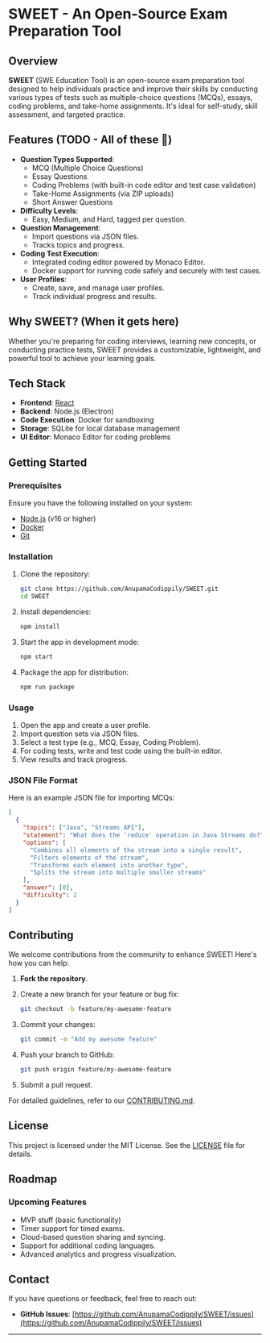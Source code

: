 # SWEET - An Open-Source Exam Preparation Tool 

## Overview

**SWEET** (SWE Education Tool) is an open-source exam preparation tool designed to help individuals practice and improve their skills by conducting various types of tests such as multiple-choice questions (MCQs), essays, coding problems, and take-home assignments. It's ideal for self-study, skill assessment, and targeted practice.

## Features (TODO - All of these 🥲)

- **Question Types Supported**:
  - MCQ (Multiple Choice Questions)
  - Essay Questions
  - Coding Problems (with built-in code editor and test case validation)
  - Take-Home Assignments (via ZIP uploads)
  - Short Answer Questions
- **Difficulty Levels**:
  - Easy, Medium, and Hard, tagged per question.
- **Question Management**:
  - Import questions via JSON files.
  - Tracks topics and progress.
- **Coding Test Execution**:
  - Integrated coding editor powered by Monaco Editor.
  - Docker support for running code safely and securely with test cases.
- **User Profiles**:
  - Create, save, and manage user profiles.
  - Track individual progress and results.

## Why SWEET? (When it gets here)

Whether you're preparing for coding interviews, learning new concepts, or conducting practice tests, SWEET provides a customizable, lightweight, and powerful tool to achieve your learning goals.

## Tech Stack

- **Frontend**: [React](https://reactjs.org/)
- **Backend**: Node.js (Electron)
- **Code Execution**: Docker for sandboxing
- **Storage**: SQLite for local database management
- **UI Editor**: Monaco Editor for coding problems

## Getting Started

### Prerequisites

Ensure you have the following installed on your system:

- [Node.js](https://nodejs.org/) (v16 or higher)
- [Docker](https://www.docker.com/)
- [Git](https://git-scm.com/)

### Installation

1. Clone the repository:

   ```bash
   git clone https://github.com/AnupamaCodippily/SWEET.git
   cd SWEET
   ```

2. Install dependencies:

   ```bash
   npm install
   ```

3. Start the app in development mode:

   ```bash
   npm start
   ```

4. Package the app for distribution:

   ```bash
   npm run package
   ```

### Usage

1. Open the app and create a user profile.
2. Import question sets via JSON files.
3. Select a test type (e.g., MCQ, Essay, Coding Problem).
4. For coding tests, write and test code using the built-in editor.
5. View results and track progress.

### JSON File Format

Here is an example JSON file for importing MCQs:

```json
[
  {
    "topics": ["Java", "Streams API"],
    "statement": "What does the 'reduce' operation in Java Streams do?",
    "options": [
      "Combines all elements of the stream into a single result",
      "Filters elements of the stream",
      "Transforms each element into another type",
      "Splits the stream into multiple smaller streams"
    ],
    "answer": [0],
    "difficulty": 2
  }
]
```

## Contributing

We welcome contributions from the community to enhance SWEET! Here's how you can help:

1. **Fork the repository**.
2. Create a new branch for your feature or bug fix:

   ```bash
   git checkout -b feature/my-awesome-feature
   ```

3. Commit your changes:

   ```bash
   git commit -m "Add my awesome feature"
   ```

4. Push your branch to GitHub:

   ```bash
   git push origin feature/my-awesome-feature
   ```

5. Submit a pull request.

For detailed guidelines, refer to our [CONTRIBUTING.md](CONTRIBUTING.md).

## License

This project is licensed under the MIT License. See the [LICENSE](LICENSE) file for details.

## Roadmap

### Upcoming Features
- MVP stuff (basic functionality)
- Timer support for timed exams.
- Cloud-based question sharing and syncing.
- Support for additional coding languages.
- Advanced analytics and progress visualization.

## Contact

If you have questions or feedback, feel free to reach out:

- **GitHub Issues**: [https://github.com/AnupamaCodippily/SWEET/issues](https://github.com/AnupamaCodippily/SWEET/issues)

---


